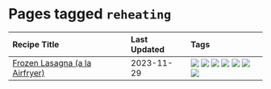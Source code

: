 # Pages tagged `reheating`

|Recipe Title|Last Updated|Tags
|:---|:---|:---|
|[Frozen Lasagna (a la Airfryer)](../recipes/lasagnaairfryer.md)|2023-11-29|[![](https://img.shields.io/badge/tag-airfryer-ad1215)](../tags/airfryer.md) [![](https://img.shields.io/badge/tag-cheesey-708555)](../tags/cheesey.md) [![](https://img.shields.io/badge/tag-easy-d4602a)](../tags/easy.md) [![](https://img.shields.io/badge/tag-italian-eadebe)](../tags/italian.md) [![](https://img.shields.io/badge/tag-mine-f47a18)](../tags/mine.md) [![](https://img.shields.io/badge/tag-pasta-5b6ac0)](../tags/pasta.md) [![](https://img.shields.io/badge/tag-reheating-dc62b7)](../tags/reheating.md)|